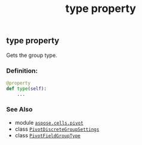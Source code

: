 ﻿---
title: type property
second_title: Aspose.Cells for Python via .NET API References
description: 
type: docs
weight: 40
url: /aspose.cells.pivot/pivotdiscretegroupsettings/type/
is_root: false
---

## type property


Gets the group type.
### Definition:
```python
@property
def type(self):
    ...
```

### See Also
* module [`aspose.cells.pivot`](../../)
* class [`PivotDiscreteGroupSettings`](/cells/python-net/aspose.cells.pivot/pivotdiscretegroupsettings)
* class [`PivotFieldGroupType`](/cells/python-net/aspose.cells.pivot/pivotfieldgrouptype)
